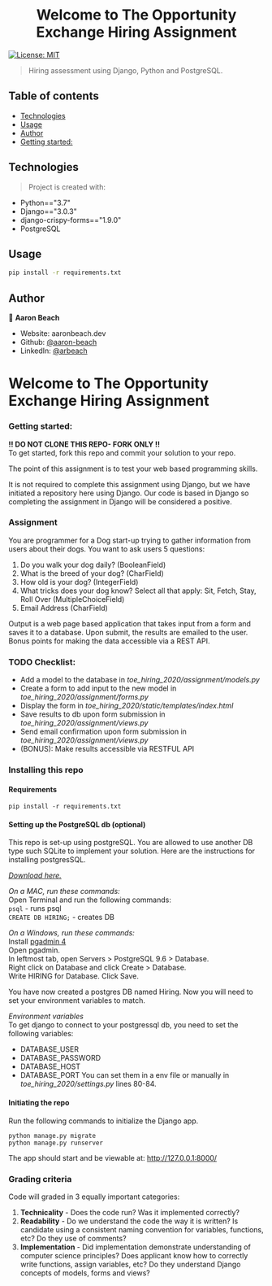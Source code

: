 <h1 align="center">Welcome to The Opportunity Exchange Hiring Assignment</h1>
<p>
  <a href="#" target="_blank">
    <img alt="License: MIT" src="https://img.shields.io/badge/License-MIT-yellow.svg" />
  </a>
</p>

> Hiring assessment using Django, Python and PostgreSQL.

## Table of contents

* [Technologies](#technologies)
* [Usage](#Usage)
* [Author](#author)
* [Getting started:](#TOEReadme)


## Technologies

>Project is created with:

- Python=="3.7"
- Django=="3.0.3"
- django-crispy-forms=="1.9.0"
- PostgreSQL

## Usage

```sh
pip install -r requirements.txt
```

## Author

👤 **Aaron Beach**

* Website: aaronbeach.dev
* Github: [@aaron-beach](https://github.com/aaron-beach)
* LinkedIn: [@arbeach](https://linkedin.com/in/arbeach)


# Welcome to The Opportunity Exchange Hiring Assignment

### Getting started:  
**!! DO NOT CLONE THIS REPO- FORK ONLY !!**  
To get started, fork this repo and commit your solution to your repo.

The point of this assignment is to test your web based programming skills.

It is not required to complete this assignment using Django, but we have initiated a repository here using Django. Our code is based in Django so completing the assignment in Django will be considered a positive.

### Assignment

You are programmer for a Dog start-up trying to gather information from users about their dogs. You want to ask users 5 questions:

1. Do you walk your dog daily?  (BooleanField)
2. What is the breed of your dog? (CharField)
3. How old is your dog? (IntegerField)
4. What tricks does your dog know? Select all that apply: Sit, Fetch, Stay, Roll Over (MultipleChoiceField)
5. Email Address (CharField)

Output is a web page based application that takes input from a form and saves it to a database. Upon submit, the results are emailed to the user. Bonus points for making the data accessible via a REST API.


### TODO Checklist:
* Add a model to the database in _toe_hiring_2020/assignment/models.py_
* Create a form to add input to the new model in _toe_hiring_2020/assignment/forms.py_
* Display the form in _toe_hiring_2020/static/templates/index.html_
* Save results to db upon form submission in _toe_hiring_2020/assignment/views.py_
* Send email confirmation upon form submission in _toe_hiring_2020/assignment/views.py_
* (BONUS): Make results accessible via RESTFUL API


### Installing this repo
#### **Requirements**  
`pip install -r requirements.txt`

#### **Setting up the PostgreSQL db (optional)**  
This repo is set-up using postgreSQL. You are allowed to use another DB type such SQLite to implement your solution. Here are the instructions for installing postgresSQL.  

[_Download here._](https://www.postgresql.org/)

_On a MAC, run these commands:_     
Open Terminal and run the following commands:  
`psql` - runs psql   
`CREATE DB HIRING;` - creates DB    

_On a Windows, run these commands:_     
Install [pgadmin 4](https://www.pgadmin.org/download/pgadmin-4-windows/)  
Open pgadmin.  
In leftmost tab, open Servers > PostgreSQL 9.6 > Database.  
Right click on Database and click Create > Database.  
Write HIRING for Database. Click Save.

You have now created a postgres DB named Hiring. Now you will need to set your environment variables to match.

_Environment variables_   
To get django to connect to your postgressql db, you need to set the following variables:
- DATABASE_USER
- DATABASE_PASSWORD
- DATABASE_HOST
- DATABASE_PORT
You can set them in a env file or manually in _toe_hiring_2020/settings.py_ lines 80-84.

#### **Initiating the repo**  
Run the following commands to initialize the Django app.

`python manage.py migrate`  
`python manage.py runserver`  

The app should start and be viewable at: http://127.0.0.1:8000/  

### Grading criteria  
Code will graded in 3 equally important categories:
1. **Technicality** - Does the code run? Was it implemented correctly?
2. **Readability** - Do we understand the code the way it is written? Is candidate using a consistent naming convention for variables, functions, etc? Do they use of comments?
3. **Implementation** - Did implementation demonstrate understanding of computer science principles? Does applicant know how to correctly write functions, assign variables, etc? Do they understand Django concepts of models, forms and views?
